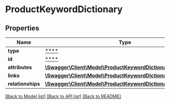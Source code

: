# ProductKeywordDictionary

## Properties
Name | Type | Description | Notes
------------ | ------------- | ------------- | -------------
**type** | [****](.md) |  | [optional] 
**id** | [****](.md) |  | [optional] 
**attributes** | [**\Swagger\Client\Model\ProductKeywordDictionaryAttributes**](ProductKeywordDictionaryAttributes.md) |  | [optional] 
**links** | [**\Swagger\Client\Model\ProductKeywordDictionaryLinks**](ProductKeywordDictionaryLinks.md) |  | [optional] 
**relationships** | [**\Swagger\Client\Model\ProductKeywordDictionaryRelationships**](ProductKeywordDictionaryRelationships.md) |  | [optional] 

[[Back to Model list]](../../README.md#documentation-for-models) [[Back to API list]](../../README.md#documentation-for-api-endpoints) [[Back to README]](../../README.md)


